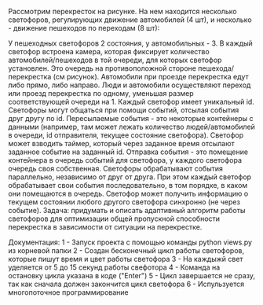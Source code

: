 
Рассмотрим перекресток на рисунке. На нем находится несколько светофоров, регулирующих движение автомобилей (4 шт), и несколько - движение пешеходов по переходам (8 шт):
 
У пешеходных светофоров 2 состояния, у автомобильных - 3. В каждый светофор встроена камера, которая фиксирует количество автомобилей/пешеходов в той очереди, для которых светофор установлен. Это очередь на противоположной стороне пешехода/перекрестка (см рисунок). Автомобили при проезде перекрестка едут либо прямо, либо направо. Люди и автомобили осуществляют переход или проезд перекрестка по одному, уменьшая размер соответствующей очереди на 1.
Каждый светофор имеет уникальный id. Светофоры могут общаться при помощи событий, отсылая события друг другу по id. Пересылаемые события - это некоторые контейнеры с данными (например, там может лежать количество людей/автомобилей в очереди, id отправителя, текущее состояние светофора). Светофор может взводить таймер, который через заданное время отсылают заданное событие на заданный id. Отправка события - это помещение контейнера в очередь событий для светофора, у каждого светофора очередь своя собственная. Светофоры обрабатывают события параллельно, независимо от друг от друга. При этом каждый светофор обрабатывает свои события последовательно, в том порядке, в каком они помещаются в очередь. Светофор может получить информацию о текущем состоянии любого другого светофора синхронно (не через событие).
Задача: придумать и описать адаптивный алгоритм работы светофоров для оптимизации общей пропускной способности перекрестка в зависимости от ситуации на перекрестке.

Документация:
1 - Запуск проекта с помощью команды python views.py из корневой папки
2 - Создан бесконечный цикл работы светофоров, которые пишут время и цвет работы светофора
3 - На каждыжй свет уделяется от 5 до 15 секунд работы свефотора
4 - Команда на остановку цикла указана в коде ("Enter")
5 - Цикл завершается не сразу, так как сначала должен закончится цикл светофора
6 - Испульзуется многопоточное программирование 
